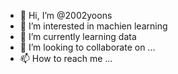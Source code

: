 - 👋 Hi, I’m @2002yoons
- 👀 I’m interested in machien learning
- 🌱 I’m currently learning data 
- 💞️ I’m looking to collaborate on ...
- 📫 How to reach me ...

<!---
2002yoons/2002yoons is a ✨ special ✨ repository because its `README.md` (this file) appears on your GitHub profile.
You can click the Preview link to take a look at your changes.
--->
